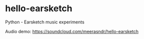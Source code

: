 # hello-earsketch
Python - Earsketch music experiments

Audio demo: https://soundcloud.com/meerasndr/hello-earsketch
